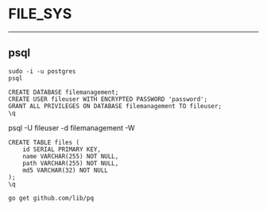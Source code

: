 # FILE_SYS

---

## psql

```
sudo -i -u postgres
psql
```

```
CREATE DATABASE filemanagement;
CREATE USER fileuser WITH ENCRYPTED PASSWORD 'password';
GRANT ALL PRIVILEGES ON DATABASE filemanagement TO fileuser;
\q
```

psql -U fileuser -d filemanagement -W

```
CREATE TABLE files (
    id SERIAL PRIMARY KEY,
    name VARCHAR(255) NOT NULL,
    path VARCHAR(255) NOT NULL,
    md5 VARCHAR(32) NOT NULL
);
\q
```

```
go get github.com/lib/pq
```

